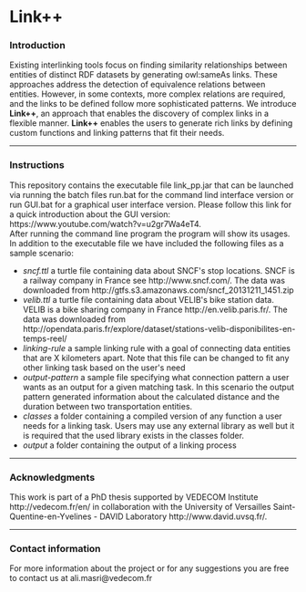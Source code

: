 # Link++
<h3>Introduction</h3>
Existing interlinking tools focus on finding similarity relationships between entities of distinct RDF datasets by generating owl:sameAs links.
These approaches address the detection of equivalence relations between entities.
However, in some contexts, more complex relations are required, and the links to be defined follow more sophisticated patterns.
We introduce <b>Link++</b>, an approach that enables the discovery of complex links in a flexible manner.
<b>Link++</b> enables the users to generate rich links by defining custom functions and linking patterns that fit their needs.
<hr />
<h3>Instructions</h3>
This repository contains the executable file link_pp.jar that can be launched via running the batch files run.bat for the command lind interface version or run GUI.bat for a graphical user interface version.
Please follow this link for a quick introduction about the GUI version: https://www.youtube.com/watch?v=u2gr7Wa4eT4.
<br />
After running the command line program the program will show its usages.
In addition to the executable file we have included the following files as a sample scenario:
<ul>
  <li><i>sncf.ttl</i> a turtle file containing data about SNCF's stop locations. SNCF is a railway company in France see http://www.sncf.com/.
  The data was downloaded from http://gtfs.s3.amazonaws.com/sncf_20131211_1451.zip
  </li>
  <li><i>velib.ttl</i> a turtle file containing data about VELIB's bike station data. VELIB is a bike sharing company in France http://en.velib.paris.fr/. The data was downloaded from http://opendata.paris.fr/explore/dataset/stations-velib-disponibilites-en-temps-reel/
  </li>
  <li><i>linking-rule</i> a sample linking rule with a goal of connecting data entities that are X kilometers apart.
  Note that this file can be changed to fit any other linking task based on the user's need</li>
  <li><i>output-pattern</i> a sample file specifying what connection pattern a user wants as an output for a given matching task.
  In this scenario the output pattern generated information about the calculated distance and the duration between two transportation entities.
  <li><i>classes</i> a folder containing a compiled version of any function a user needs for a linking task.
  Users may use any external library as well but it is required that the used library exists in the classes folder.</li>
  <li><i>output</i> a folder containing the output of a linking process</li>
</ul>
<hr />
<h3>Acknowledgments</h3>
This work is part of a PhD thesis supported by VEDECOM Institute http://vedecom.fr/en/ in collaboration with the University of Versailles Saint-Quentine-en-Yvelines - DAVID Laboratory http://www.david.uvsq.fr/.
<hr />
<h3>Contact information</h3>
For more information about the project or for any suggestions you are free to contact us at ali.masri@vedecom.fr
